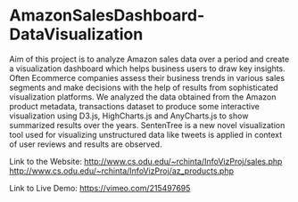 # AmazonSalesDashboard-DataVisualization
Aim of this project is to analyze Amazon sales data over a period and create a visualization dashboard which helps business users to draw key insights. Often Ecommerce companies assess their business trends in various sales segments and make decisions with the help of results from sophisticated visualization platforms. We analyzed the data obtained from the Amazon product metadata, transactions dataset to produce some interactive visualization using D3.js, HighCharts.js and AnyCharts.js to show summarized results over the years. SentenTree is a new novel visualization tool used for visualizing unstructured data like tweets is applied in context of user reviews and results are observed.

Link to the Website: http://www.cs.odu.edu/~rchinta/InfoVizProj/sales.php 
                     http://www.cs.odu.edu/~rchinta/InfoVizProj/az_products.php
                     
Link to Live Demo:   https://vimeo.com/215497695
